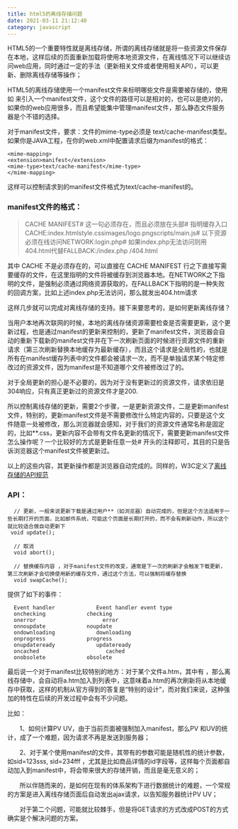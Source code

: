 ```yaml
---
title: html5的离线存储问题
date: 2021-03-11 21:12:40
category: javascript
---
```


HTML5的一个重要特性就是离线存储，所谓的离线存储就是将一些资源文件保存在本地，这样后续的页面重新加载将使用本地资源文件，在离线情况下可以继续访问web应用，同时通过一定的手法（更新相关文件或者使用相关API），可以更新、删除离线存储等操作；

HTML5的离线存储使用一个manifest文件来标明哪些文件是需要被存储的，使用如 <html manifest="offline.manifest"> 来引入一个manifest文件，这个文件的路径可以是相对的，也可以是绝对的，如果你的web应用很多，而且希望能集中管理manifest文件，那么静态文件服务器是个不错的选择。

对于manifest文件，要求：文件的mime-type必须是 text/cache-manifest类型。如果你是JAVA工程，在你的web.xml中配置请求后缀为manifest的格式：

```
<mime-mapping>
<extension>manifest</extension>
<mime-type>text/cache-manifest</mime-type>
</mime-mapping>  
```

这样可以控制请求到的manifest文件格式为text/cache-manifest的。

### manifest文件的格式：

>CACHE MANIFEST# 这一句必须存在，而且必须放在头部# 指明缓存入口CACHE:index.htmlstyle.cssimages/logo.pngscripts/main.js# 以下资源必须在线访问NETWORK:login.php# 如果index.php无法访问则用404.html代替FALLBACK:/index.php /404.html

其中 CACHE 不是必须存在的，可以直接在 CACHE MANIFEST 行之下直接写需要缓存的文件，在这里指明的文件将被缓存到浏览器本地。在NETWORK之下指明的文件，是强制必须通过网络资源获取的，在FALLBACK下指明的是一种失败的回调方案，比如上述index.php无法访问，那么就发出404.htm请求

这样几步就可以完成对离线存储的支持。接下来要思考的，是如何更新离线存储？

当用户本地再次联网的时候，本地的离线存储资源需要检查是否需要更新，这个更新过程，也是通过manifest的更新来控制的，更新了manifest文件，浏览器会自动的重新下载新的manifest文件并在下一次刷新页面的时候进行资源文件的重新请求（第三次刷新替换本地缓存为最新缓存），而且这个请求是全局性的，也就是所有在manifest缓存列表中的文件都会被请求一次，而不是单独请求某个特定修改过的资源文件，因为manifest是不知道哪个文件被修改过了的。

对于全局更新的担心是不必要的，因为对于没有更新过的资源文件，请求依旧是304响应，只有真正更新过的资源文件才是200.

所以控制离线存储的更新，需要2个步骤，一是更新资源文件，二是更新manifest文件，特别的，更新manifest文件是不需要修改什么特定内容的，只要是这个文件随意一处被修改，那么浏览器就会感知，对于我们的资源文件通常名称是固定的，比如**.css，更新内容不会带有文件名更新的情况下，需要更新manifest文件怎么操作呢？一个比较好的方式是更新任意一处# 开头的注释即可，其目的只是告诉浏览器这个manifest文件被更新过。

以上的这些内容，其更新操作都是浏览器自动完成的。同样的，W3C定义了[离线存储的API规范](http://www.whatwg.org/specs/web-apps/current-work/#applicationcache)

### API：

```
  // 更新，一般来说更新下载是通过用户**（如浏览器）自动完成的，但是这个方法适用于一些长期打开的页面，比如邮件系统，可能这个页面是长期打开的，而不会有刷新动作，所以这个就比较适合做自动更新下
 void update();

  // 取消
  void abort();

  // 替换缓存内容 ，对于manifest文件的改变，通常是下一次的刷新才会触发下载更新，第三次刷新才会切换使用新的缓存文件，通过这个方法，可以强制将缓存替换
  void swapCache();

```

提供了如下的事件：

```
  Event handler             Event handler event type
  onchecking             checking
  onerror                     error
  onnoupdate             noupdate
  ondownloading             downloading
  onprogress             progress
  onupdateready             updateready
  oncached                     cached
  onobsolete             obsolete
```

最后说一个对于manifest比较特别的地方：对于某个文件a.htm，其中有 <html manifest='a.manifest'> ，那么离线存储中，会自动将a.htm加入到列表中，这意味着a.htm的再次刷新将从本地缓存中获取，这样的机制从官方得到的答复是“特别的设计”，而对我们来说，这种强加的特性在后续的开发过程中会有不少问题。

比如：

       1、如何计算PV UV，由于当前页面被强制加入manifest，那么PV 和UV的统计，成了一个难题，因为请求不再是发送到服务器；

       2、对于某个使用manifest的文件，其带有的参数可能是随机性的统计参数，如sid=123sss, sid=234fff ，尤其是比如商品详情的id字段等，这样每个页面都自动加入到manifest中，将会带来很大的存储开销，而且是毫无意义的；

       所以伴随而来的，是如何在现有的体系架构下进行数据统计的难题，一个常规的方案是进入离线存储页面后自动发出ajax请求，以告知服务器统计PV UV；

       对于第二个问题，可能就比较棘手，但是将GET请求的方式改成POST的方式确实是个解决问题的方案。
